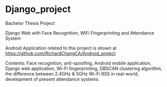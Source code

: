 # Django_project
Bachelor Thesis Project

Django Web with Face Recognition, WiFi Fingerprinting and Attendance System

Android Application related to this project is shown at https://github.com/RichardChangCA/Android_project

Contents: Face recognition, anti-spoofing, Android mobile application, Django web application, Wi-Fi fingerprinting, DBSCAN clustering algorithm, the difference between 2.4GHz & 5GHz Wi-Fi RSS in real-world, development of present attendance systems.
